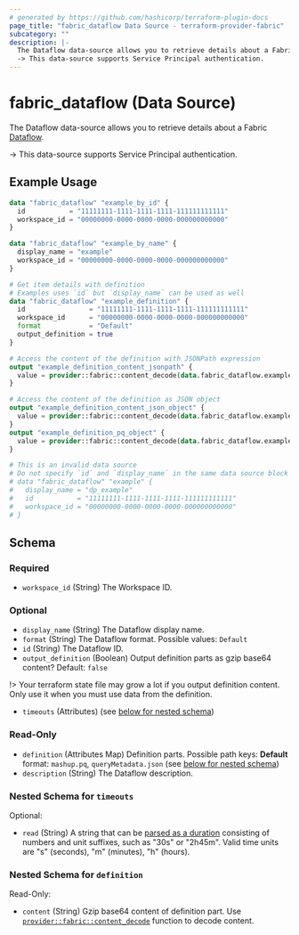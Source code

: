 ```yaml
---
# generated by https://github.com/hashicorp/terraform-plugin-docs
page_title: "fabric_dataflow Data Source - terraform-provider-fabric"
subcategory: ""
description: |-
  The Dataflow data-source allows you to retrieve details about a Fabric Dataflow https://learn.microsoft.com/rest/api/fabric/articles/item-management/definitions/dataflow-definition.
  -> This data-source supports Service Principal authentication.
---
```


# fabric_dataflow (Data Source)

The Dataflow data-source allows you to retrieve details about a Fabric [Dataflow](https://learn.microsoft.com/rest/api/fabric/articles/item-management/definitions/dataflow-definition).

-> This data-source supports Service Principal authentication.

## Example Usage

```terraform
data "fabric_dataflow" "example_by_id" {
  id           = "11111111-1111-1111-1111-111111111111"
  workspace_id = "00000000-0000-0000-0000-000000000000"
}

data "fabric_dataflow" "example_by_name" {
  display_name = "example"
  workspace_id = "00000000-0000-0000-0000-000000000000"
}

# Get item details with definition
# Examples uses `id` but `display_name` can be used as well
data "fabric_dataflow" "example_definition" {
  id                = "11111111-1111-1111-1111-111111111111"
  workspace_id      = "00000000-0000-0000-0000-000000000000"
  format            = "Default"
  output_definition = true
}

# Access the content of the definition with JSONPath expression
output "example_definition_content_jsonpath" {
  value = provider::fabric::content_decode(data.fabric_dataflow.example_definition.definition["queryMetadata.json"].content, ".")
}

# Access the content of the definition as JSON object
output "example_definition_content_json_object" {
  value = provider::fabric::content_decode(data.fabric_dataflow.example_definition.definition["queryMetadata.json"].content)
}
output "example_definition_pq_object" {
  value = provider::fabric::content_decode(data.fabric_dataflow.example_definition.definition["mashup.pq"].content)
}

# This is an invalid data source
# Do not specify `id` and `display_name` in the same data source block
# data "fabric_dataflow" "example" {
#   display_name = "dp_example"
#   id           = "11111111-1111-1111-1111-111111111111"
#   workspace_id = "00000000-0000-0000-0000-000000000000"
# }
```

<!-- schema generated by tfplugindocs -->
## Schema

### Required

- `workspace_id` (String) The Workspace ID.

### Optional

- `display_name` (String) The Dataflow display name.
- `format` (String) The Dataflow format. Possible values: `Default`
- `id` (String) The Dataflow ID.
- `output_definition` (Boolean) Output definition parts as gzip base64 content? Default: `false`

!> Your terraform state file may grow a lot if you output definition content. Only use it when you must use data from the definition.

- `timeouts` (Attributes) (see [below for nested schema](#nestedatt--timeouts))

### Read-Only

- `definition` (Attributes Map) Definition parts. Possible path keys: **Default** format: `mashup.pq`, `queryMetadata.json` (see [below for nested schema](#nestedatt--definition))
- `description` (String) The Dataflow description.

<a id="nestedatt--timeouts"></a>

### Nested Schema for `timeouts`

Optional:

- `read` (String) A string that can be [parsed as a duration](https://pkg.go.dev/time#ParseDuration) consisting of numbers and unit suffixes, such as "30s" or "2h45m". Valid time units are "s" (seconds), "m" (minutes), "h" (hours).

<a id="nestedatt--definition"></a>

### Nested Schema for `definition`

Read-Only:

- `content` (String) Gzip base64 content of definition part.
Use [`provider::fabric::content_decode`](../functions/content_decode.md) function to decode content.
